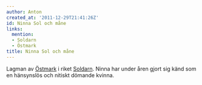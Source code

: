 ```yaml
---
author: Anton
created_at: '2011-12-29T21:41:26Z'
id: Ninna Sol och måne
links:
  mention:
  - Soldarn
  - Östmark
title: Ninna Sol och måne
---
```


Lagman av [Östmark] i riket [Soldarn]. Ninna har under åren gjort sig känd som en hänsynslös och
nitiskt dömande kvinna.

  [Östmark]: Östmark
  [Soldarn]: Soldarn
